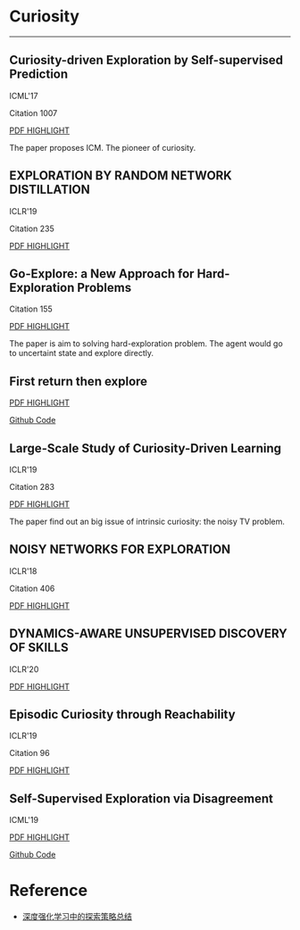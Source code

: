 # Curiosity

---

## Curiosity-driven Exploration by Self-supervised Prediction

ICML'17

Citation 1007

[PDF HIGHLIGHT](./Curiosity-driven%20Exploration%20by%20Self-supervised%20Prediction.pdf)

The paper proposes ICM. The pioneer of curiosity.
## EXPLORATION BY RANDOM NETWORK DISTILLATION

ICLR'19

Citation 235

[PDF HIGHLIGHT](./EXPLORATION%20BY%20RANDOM%20NETWORK%20DISTILLATION.pdf)

## Go-Explore: a New Approach for Hard-Exploration Problems

Citation 155

[PDF HIGHLIGHT](./Go-Explore%20a%20New%20Approach%20for%20Hard-Exploration.pdf)

The paper is aim to solving hard-exploration problem. The agent would go to uncertaint state and explore directly.

## First return then explore

[PDF HIGHLIGHT](./First%20return%20then%20explore.pdf)

[Github Code](https://github.com/uber-research/go-explore)

## Large-Scale Study of Curiosity-Driven Learning

ICLR'19

Citation 283

[PDF HIGHLIGHT](./Large-Scale%20Study%20of%20Curiosity-Driven%20Learning.pdf)

The paper find out an big issue of intrinsic curiosity: the noisy TV problem.

## NOISY NETWORKS FOR EXPLORATION

ICLR'18

Citation 406

[PDF HIGHLIGHT](./Noisy%20Networks%20for%20Exploration.pdf)

## DYNAMICS-AWARE UNSUPERVISED DISCOVERY OF SKILLS

ICLR'20

[PDF HIGHLIGHT](./Dynamics-Aware%20Unsupervised%20Discovery%20of%20Skills.pdf)

## Episodic Curiosity through Reachability

ICLR'19

Citation 96

[PDF HIGHLIGHT](./EPISODIC%20CURIOSITY%20THROUGH%20REACHABILITY.pdf)

## Self-Supervised Exploration via Disagreement

ICML'19

[PDF HIGHLIGHT](./Self-Supervised%20Exploration%20via%20Disagreement.pdf)

[Github Code](https://github.com/pathak22/exploration-by-disagreement)

# Reference

- [深度强化学习中的探索策略总结](https://zhuanlan.zhihu.com/p/188714833)